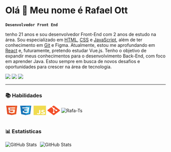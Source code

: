 # Olá 👋 Meu nome é Rafael Ott

**`Desenvolvedor Front End`**

tenho 21 anos e sou desenvolvedor Front-End com 2 anos de estudo na área. Sou especializado em [HTML](https://github.com/rafaelottdev/estudos-html-css), 
[CSS](https://github.com/rafaelottdev/estudos-html-css) e [JavaScript](https://github.com/rafaelottdev/estudos-javascript), além de ter conhecimento em [Git](https://github.com/rafaelottdev/estudos-git-github) e Figma. 
Atualmente, estou me aprofundando em [React]() e, futuramente, pretendo estudar Vue.js. Tenho o objetivo de expandir meus conhecimentos para o desenvolvimento Back-End, com foco em aprender Java. 
Estou sempre em busca de novos desafios e oportunidades para crescer na área de tecnologia.

<div>
  <a href="" target="_blank"><img src="https://img.shields.io/badge/Portfolio-E23237?style=for-the-badge&logo=angularjs&logoColor=white" target="_blank"></a> 
  <a href="" target="_blank"><img src="https://img.shields.io/badge/-LinkedIn-%230077B5?style=for-the-badge&logo=linkedin&logoColor=white" target="_blank"></a>
  <a href="" target="_blank"><img src="https://img.shields.io/badge/Curriculo-FAAB00?style=for-the-badge&logo=angularjs&logoColor=white" target="_blank"></a> 
</div>

___

### 📚 Habilidades

<div style="display: inline_block">
  <img align="center" alt="Rafa-HTML" height="30" width="40" src="https://raw.githubusercontent.com/devicons/devicon/master/icons/html5/html5-original.svg">
  <img align="center" alt="Rafa-CSS" height="30" width="40" src="https://raw.githubusercontent.com/devicons/devicon/master/icons/css3/css3-original.svg">
  <img align="center" alt="Rafa-Js" height="30" width="40" src="https://raw.githubusercontent.com/devicons/devicon/master/icons/javascript/javascript-plain.svg">
  <img align="center" alt="Rafa-Ts" height="30" width="40" src="https://raw.githubusercontent.com/devicons/devicon/master/icons/git/git-plain.svg">
  <img align="center" alt="Rafa-Ts" height="25" width="30" src="https://www.svgrepo.com/show/303210/figma-1-logo.svg">
</div>

<br/>

### 📊 Estatisticas

<div>
  <img src="https://github-readme-stats.vercel.app/api?username=rafaelottdev&show_icons=true&theme=vision-friendly-dark&locale=pt-br" 
    alt="GitHub Stats" 
    align="left" 
    style="padding-right: 10px;" 
    height="200px" />

  <img src="https://github-readme-stats.vercel.app/api/top-langs/?username=rafaelottdev&layout=compact&theme=vision-friendly-dark&custom_title=Tecnologias" 
    alt="GitHub Stats" 
    align="left" 
    style="padding-right: 10px;" 
    height="200px" />
</div>




